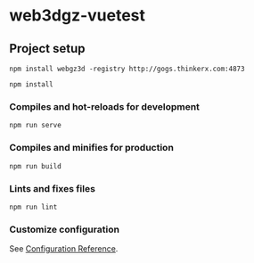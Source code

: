 # web3dgz-vuetest

## Project setup

```
npm install webgz3d -registry http://gogs.thinkerx.com:4873

npm install
```

### Compiles and hot-reloads for development

```
npm run serve
```

### Compiles and minifies for production

```
npm run build
```

### Lints and fixes files

```
npm run lint
```

### Customize configuration

See [Configuration Reference](https://cli.vuejs.org/config/).
